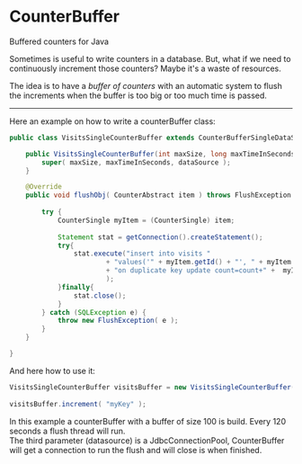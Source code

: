 # CounterBuffer
Buffered counters for Java

Sometimes is useful to write counters in a database. But, what if we need to continuously increment those counters? Maybe it's a waste of resources.

The idea is to have a <i>buffer of counters</i> with an automatic system to flush the increments when the buffer is too big or too much time is passed.

---

Here an example on how to write a counterBuffer class:

```java
public class VisitsSingleCounterBuffer extends CounterBufferSingleDataSource {

	public VisitsSingleCounterBuffer(int maxSize, long maxTimeInSeconds, DataSource dataSource) {
		super( maxSize, maxTimeInSeconds, dataSource );
	}

	@Override
	public void flushObj( CounterAbstract item ) throws FlushException {
		
		try {
			CounterSingle myItem = (CounterSingle) item;
			
			Statement stat = getConnection().createStatement();
			try{
				stat.execute("insert into visits "
						+ "values('" + myItem.getId() + "', " + myItem.getCount() + ") "
						+ "on duplicate key update count=count+" +  myItem.getCount()
						);
			}finally{
				stat.close();
			}
		} catch (SQLException e) {
			throw new FlushException( e );
		}
	}

}
```


And here how to use it:
```java
VisitsSingleCounterBuffer visitsBuffer = new VisitsSingleCounterBuffer( 100, 120, dataSource );
		
visitsBuffer.increment( "myKey" );
```

In this example a counterBuffer with a buffer of size 100 is build. 
Every 120 seconds a flush thread will run. <br>
The third parameter (datasource) is a JdbcConnectionPool, CounterBuffer will get a connection to run the flush and will close is when finished.

